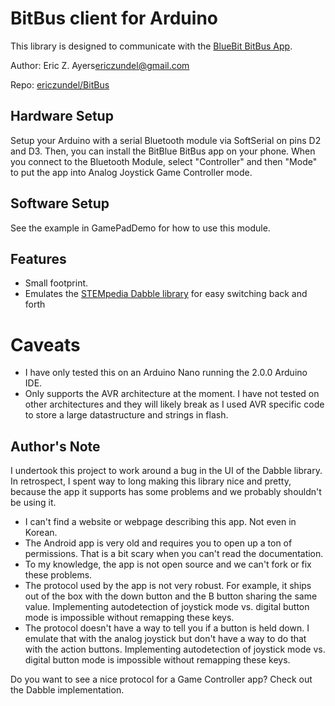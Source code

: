 # BitBus client for Arduino

This library is designed to communicate with the [BlueBit BitBus App](http://play.google.com/store/apps/details?id-com.bitbus.BitBlue).

Author: Eric Z. Ayers<ericzundel@gmail.com>

Repo: [ericzundel/BitBus](https://github.com/ericzundel/BitBus)

## Hardware Setup
Setup your Arduino with a serial Bluetooth module via SoftSerial on pins D2 and D3. Then, you can install the BitBlue BitBus app on your phone.  When you connect to the Bluetooth Module, select "Controller" and then "Mode" to put the app into Analog Joystick Game Controller mode.

## Software Setup
See the example in GamePadDemo for how to use this module.

## Features
- Small footprint.
- Emulates the [STEMpedia Dabble library](https://thestempedia.com/product/dabble/) for easy switching back and forth

# Caveats
- I have only tested this on an Arduino Nano running the 2.0.0 Arduino IDE.
- Only supports the AVR architecture at the moment. I have not tested on other architectures and they will likely break as I used AVR specific code to store a large datastructure and strings in flash.

## Author's Note
I undertook this project to work around a bug in the UI of the Dabble library. In retrospect, I spent way to long making this library nice and pretty, because the app it supports has some problems and we probably shouldn't be using it.

- I can't find a website or webpage describing this app. Not even in Korean.
- The Android app is very old and requires you to open up a ton of permissions. That is a bit scary when you can't read the documentation.
- To my knowledge, the app is not open source and we can't fork or fix these problems.
- The protocol used by the app is not very robust.  For example, it ships out of the box with the down button and the B button sharing the same value. Implementing autodetection of joystick mode vs. digital button mode is impossible without remapping these keys.
- The protocol doesn't have a way to tell you if a button is held down.  I emulate that with the analog joystick but don't have a way to do that with the action buttons. Implementing autodetection of joystick mode vs. digital button mode is impossible without remapping these keys.

Do you want to see a nice protocol for a Game Controller app?  Check out the Dabble implementation.
